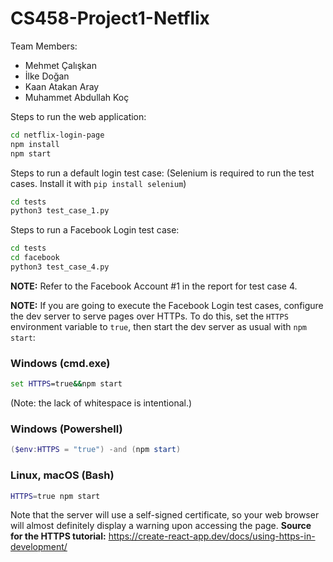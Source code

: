# CS458-Project1-Netflix

Team Members:
- Mehmet Çalışkan
- İlke Doğan
- Kaan Atakan Aray
- Muhammet Abdullah Koç

Steps to run the web application:

```sh
cd netflix-login-page
npm install
npm start
```

Steps to run a default login test case: (Selenium is required to run the test cases. Install it with `pip install selenium`)

```sh
cd tests
python3 test_case_1.py
```
Steps to run a Facebook Login test case:

```sh
cd tests
cd facebook
python3 test_case_4.py
```

**NOTE\:** Refer to the Facebook Account #1 in the report for test case 4.

**NOTE\:** If you are going to execute the Facebook Login test cases, configure the dev server to serve pages over HTTPs.
To do this, set the `HTTPS` environment variable to `true`, then start the dev server as usual with `npm start`:

### Windows (cmd.exe)

```cmd
set HTTPS=true&&npm start
```

(Note: the lack of whitespace is intentional.)

### Windows (Powershell)

```Powershell
($env:HTTPS = "true") -and (npm start)
```

### Linux, macOS (Bash)

```sh
HTTPS=true npm start
```

Note that the server will use a self-signed certificate, so your web browser will almost definitely display a warning upon accessing the page.
**Source for the HTTPS tutorial\:** https://create-react-app.dev/docs/using-https-in-development/
